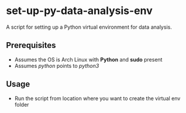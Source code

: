# set-up-py-data-analysis-env
A script for setting up a Python virtual environment for data analysis.

## Prerequisites 
- Assumes the OS is Arch Linux with **Python** and **sudo** present
- Assumes *python* points to *python3*

## Usage 
- Run the script from location where you want to create the virtual env folder


